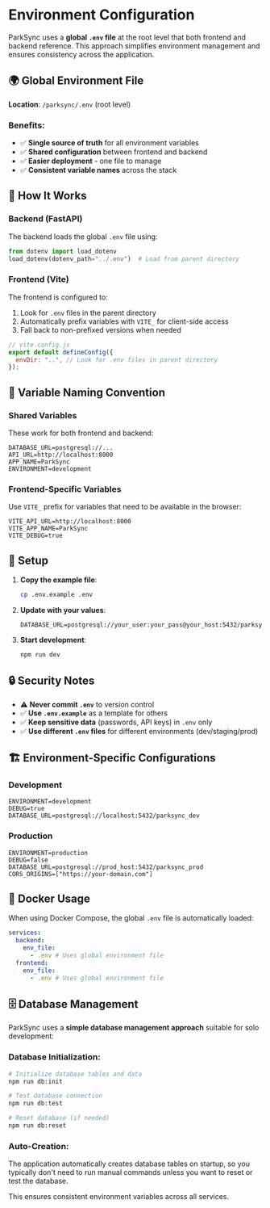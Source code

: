 # Environment Configuration

ParkSync uses a **global `.env` file** at the root level that both frontend and backend reference. This approach simplifies environment management and ensures consistency across the application.

## 🌍 Global Environment File

**Location**: `/parksync/.env` (root level)

### Benefits:

- ✅ **Single source of truth** for all environment variables
- ✅ **Shared configuration** between frontend and backend
- ✅ **Easier deployment** - one file to manage
- ✅ **Consistent variable names** across the stack

## 🔧 How It Works

### Backend (FastAPI)

The backend loads the global `.env` file using:

```python
from dotenv import load_dotenv
load_dotenv(dotenv_path="../.env")  # Load from parent directory
```

### Frontend (Vite)

The frontend is configured to:

1. Look for `.env` files in the parent directory
2. Automatically prefix variables with `VITE_` for client-side access
3. Fall back to non-prefixed versions when needed

```javascript
// vite.config.js
export default defineConfig({
  envDir: "..", // Look for .env files in parent directory
});
```

## 📝 Variable Naming Convention

### Shared Variables

These work for both frontend and backend:

```env
DATABASE_URL=postgresql://...
API_URL=http://localhost:8000
APP_NAME=ParkSync
ENVIRONMENT=development
```

### Frontend-Specific Variables

Use `VITE_` prefix for variables that need to be available in the browser:

```env
VITE_API_URL=http://localhost:8000
VITE_APP_NAME=ParkSync
VITE_DEBUG=true
```

## 🚀 Setup

1. **Copy the example file**:

   ```bash
   cp .env.example .env
   ```

2. **Update with your values**:

   ```env
   DATABASE_URL=postgresql://your_user:your_pass@your_host:5432/parksync_db
   ```

3. **Start development**:
   ```bash
   npm run dev
   ```

## 🔒 Security Notes

- ⚠️ **Never commit `.env`** to version control
- ✅ **Use `.env.example`** as a template for others
- ✅ **Keep sensitive data** (passwords, API keys) in `.env` only
- ✅ **Use different `.env` files** for different environments (dev/staging/prod)

## 🏗️ Environment-Specific Configurations

### Development

```env
ENVIRONMENT=development
DEBUG=true
DATABASE_URL=postgresql://localhost:5432/parksync_dev
```

### Production

```env
ENVIRONMENT=production
DEBUG=false
DATABASE_URL=postgresql://prod_host:5432/parksync_prod
CORS_ORIGINS=["https://your-domain.com"]
```

## 🐳 Docker Usage

When using Docker Compose, the global `.env` file is automatically loaded:

```yaml
services:
  backend:
    env_file:
      - .env # Uses global environment file
  frontend:
    env_file:
      - .env # Uses global environment file
```

## 🗄️ Database Management

ParkSync uses a **simple database management approach** suitable for solo development:

### **Database Initialization:**

```bash
# Initialize database tables and data
npm run db:init

# Test database connection
npm run db:test

# Reset database (if needed)
npm run db:reset
```

### **Auto-Creation:**

The application automatically creates database tables on startup, so you typically don't need to run manual commands unless you want to reset or test the database.

This ensures consistent environment variables across all services.
